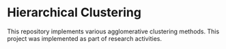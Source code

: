 # Hierarchical Clustering

This repository implements various agglomerative clustering methods. This project was implemented as part of research activities.